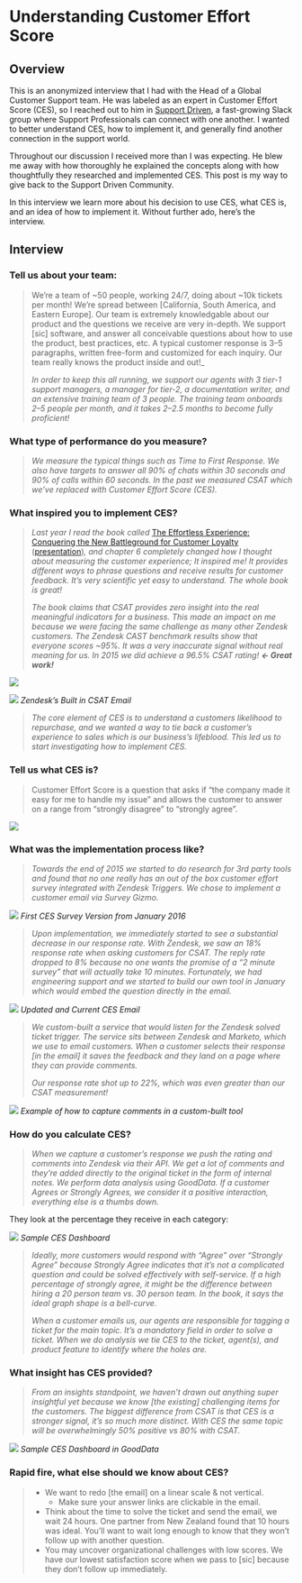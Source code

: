 # Understanding Customer Effort Score

## **Overview**

This is an anonymized interview that I had with the Head of a Global Customer Support team. He was labeled as an expert in Customer Effort Score \(CES\), so I reached out to him in [Support Driven](https://supportdriven.com/), a fast-growing Slack group where Support Professionals can connect with one another. I wanted to better understand CES, how to implement it, and generally find another connection in the support world.

Throughout our discussion I received more than I was expecting. He blew me away with how thoroughly he explained the concepts along with how thoughtfully they researched and implemented CES. This post is my way to give back to the Support Driven Community.

In this interview we learn more about his decision to use CES, what CES is, and an idea of how to implement it. Without further ado, here’s the interview.

## Interview

### **Tell us about your team:**

> We’re a team of ~50 people, working 24/7, doing about ~10k tickets per month! We’re spread between \[California, South America, and Eastern Europe\]. Our team is extremely knowledgable about our product and the questions we receive are very in-depth. We support \[sic\] software, and answer all conceivable questions about how to use the product, best practices, etc. A typical customer response is 3–5 paragraphs, written free-form and customized for each inquiry. Our team really knows the product inside and out!\_
>
> _In order to keep this all running, we support our agents with 3 tier-1 support managers, a manager for tier-2, a documentation writer, and an extensive training team of 3 people. The training team onboards 2–5 people per month, and it takes 2–2.5 months to become fully proficient!_

### **What type of performance do you measure?**

> _We measure the typical things such as Time to First Response. We also have targets to answer all 90% of chats within 30 seconds and 90% of calls within 60 seconds. In the past we measured CSAT which we’ve replaced with Customer Effort Score \(CES\)._

### **What inspired you to implement CES?**

> _Last year I read the book called_ [The Effortless Experience: Conquering the New Battleground for Customer Loyalty](https://www.amazon.com/Effortless-Experience-Conquering-Battleground-Customer-ebook/dp/B00C5R73I8/ref=tmm_kin_swatch_0?_encoding=UTF8&qid=1466720895&sr=1-1) \([presentation](http://www.icmi.com/~/media/Files/Events/Course-Resources/EXPO2014/Matt%20Dixon-2014-ICMI-Keynote-rev.ashx)\)_, and chapter 6 completely changed how I thought about measuring the customer experience; It inspired me! It provides different ways to phrase questions and receive results for customer feedback. It’s very scientific yet easy to understand. The whole book is great!_
>
> _The book claims that CSAT provides zero insight into the real meaningful indicators for a business. This made an impact on me because we were facing the same challenge as many other Zendesk customers. The Zendesk CAST benchmark results show that everyone scores ~95%. It was a very inaccurate signal without real meaning for us. In 2015 we did achieve a 96.5% CSAT rating!_ _**← Great work!**_

![](https://support.zendesk.com/hc/en-us/articles/203662256-Using-customer-satisfaction-ratings-Professional-and-Enterprise)

![](https://miro.medium.com/max/700/1*iDg7gir0ypVF-v-kltfqEQ.png) _Zendesk’s Built in CSAT Email_

> _The core element of CES is to understand a customers likelihood to repurchase, and we wanted a way to tie back a customer’s experience to sales which is our business’s lifeblood. This led us to start investigating how to implement CES._

### **Tell us what CES is?**

> Customer Effort Score is a question that asks if “the company made it easy for me to handle my issue” and allows the customer to answer on a range from “strongly disagree” to “strongly agree”.

![](https://miro.medium.com/max/3388/1*koZ0vEUOyO5rPC46vqok6w.png)

### **What was the implementation process like?**

> _Towards the end of 2015 we started to do research for 3rd party tools and found that no one really has an out of the box customer effort survey integrated with Zendesk Triggers. We chose to implement a customer email via Survey Gizmo._

![](https://miro.medium.com/max/2584/1*gGKDu-8YlSesNv5Ui4GIZw.png) _First CES Survey Version from January 2016_

> _Upon implementation, we immediately started to see a substantial decrease in our response rate. With Zendesk, we saw an 18% response rate when asking customers for CSAT. The reply rate dropped to 8% because no one wants the promise of a “2 minute survey” that will actually take 10 minutes. Fortunately, we had engineering support and we started to build our own tool in January which would embed the question directly in the email._

![](https://miro.medium.com/max/772/1*8-cRnJieSsV27j293gH3rQ.png) _Updated and Current CES Email_

> _We custom-built a service that would listen for the Zendesk solved ticket trigger. The service sits between Zendesk and Marketo, which we use to email customers. When a customer selects their response \[in the email\] it saves the feedback and they land on a page where they can provide comments._
>
> _Our response rate shot up to 22%, which was even greater than our CSAT measurement!_

![](https://miro.medium.com/max/2392/1*bkcxkSFXq_z1l5RHCHkrEQ.png) _Example of how to capture comments in a custom-built tool_

### **How do you calculate CES?**

> _When we capture a customer’s response we push the rating and comments into Zendesk via their API. We get a lot of comments and they’re added directly to the original ticket in the form of internal notes. We perform data analysis using GoodData. If a customer Agrees or Strongly Agrees, we consider it a positive interaction, everything else is a thumbs down._

They look at the percentage they receive in each category:

![](https://miro.medium.com/max/2308/1*jd7fMx_weO8-w92B1HnhnQ.png) _Sample CES Dashboard_

> _Ideally, more customers would respond with “Agree” over “Strongly Agree” because Strongly Agree indicates that it’s not a complicated question and could be solved effectively with self-service. If a high percentage of strongly agree, it might be the difference between hiring a 20 person team vs. 30 person team. In the book, it says the ideal graph shape is a bell-curve._
>
> _When a customer emails us, our agents are responsible for tagging a ticket for the main topic. It’s a mandatory field in order to solve a ticket. When we do analysis we tie CES to the ticket, agent\(s\), and product feature to identify where the holes are._

### **What insight has CES provided?**

> _From an insights standpoint, we haven’t drawn out anything super insightful yet because we know \[the existing\] challenging items for the customers. The biggest difference from CSAT is that CES is a stronger signal, it’s so much more distinct. With CES the same topic will be overwhelmingly 50% positive vs 80% with CSAT._

![](https://miro.medium.com/max/2752/1*1Gh5vLdLRvbvLDPj33Zzug.png) _Sample CES Dashboard in GoodData_

### **Rapid fire, what else should we know about CES?**

> * We want to redo \[the email\] on a linear scale & not vertical.
>   * Make sure your answer links are clickable in the email.
> * Think about the time to solve the ticket and send the email, we wait 24 hours. One partner from New Zealand found that 10 hours was ideal. You’ll want to wait long enough to know that they won’t follow up with another question.
> * You may uncover organizational challenges with low scores. We have our lowest satisfaction score when we pass to \[sic\] because they don’t follow up immediately.

